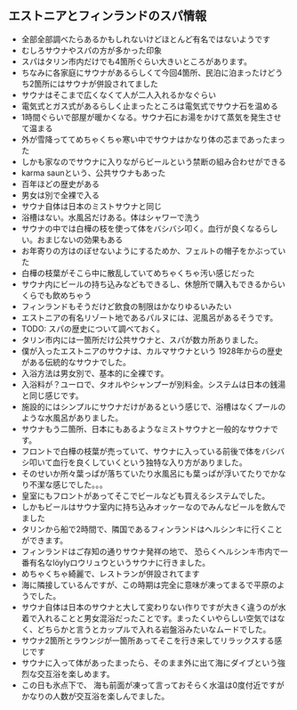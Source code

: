エストニアとフィンランドのスパ情報
---

* 全部全部調べたらあるかもしれないけどほとんど有名ではないようです
* むしろサウナやスパの方が多かった印象
* スパはタリン市内だけでも4箇所ぐらい大きいところがあります。
* ちなみに各家庭にサウナがあるらしくて今回4箇所、民泊に泊まったけどうち2箇所にはサウナが併設されてました
* サウナはそこまで広くなくて人が二人入れるかなぐらい
* 電気式とガス式があるらしく止まったところは電気式でサウナ石を温める
* 1時間ぐらいで部屋が暖かくなる。サウナ石にお湯をかけて蒸気を発生させて温まる
* 外が雪降っててめちゃくちゃ寒い中でサウナはかなり体の芯まであったまった
* しかも家なのでサウナに入りながらビールという禁断の組み合わせができる
* karma saunという、公共サウナもあった
* 百年ほどの歴史がある
* 男女は別で全裸で入る
* サウナ自体は日本のミストサウナと同じ
* 浴槽はない。水風呂だけある。体はシャワーで洗う
* サウナの中では白樺の枝を使って体をバシバシ叩く。血行が良くなるらしい。おまじないの効果もある
* お年寄りの方はのぼせないようにするためか、フェルトの帽子をかぶっていた
* 白樺の枝葉がそこら中に散乱していてめちゃくちゃ汚い感じだった
* サウナ内にビールの持ち込みなどもできるし、休憩所で購入もできるからいくらでも飲めちゃう
* フィンランドもそうだけど飲食の制限はかなりゆるいみたい
* エストニアの有名リゾート地であるパルヌには、泥風呂があるそうです。
* TODO: スパの歴史について調べておく。
* タリン市内には一箇所だけ公共サウナと、スパが数カ所ありました。
* 僕が入ったエストニアのサウナは、カルマサウナという 1928年からの歴史がある伝統的なサウナでした。
* 入浴方法は男女別で、基本的に全裸です。
* 入浴料が？ユーロで、タオルやシャンプーが別料金。システムは日本の銭湯と同じ感じです。
* 施設的にはシンプルにサウナだけがあるという感じで、浴槽はなくプールのような水風呂がありました。
* サウナもう二箇所、日本にもあるようなミストサウナと一般的なサウナです。
* フロントで白樺の枝葉が売っていて、サウナに入っている前後で体をバシバシ叩いて血行を良くしていくという独特な入り方がありました。
* そのせいか所々葉っぱが落ちていたり水風呂にも葉っぱが浮いてたりでかなり不潔な感じでした。。。
* 皇室にもフロントがあってそこでビールなども買えるシステムでした。
* しかもビールはサウナ室内に持ち込みオッケーなのでみんなビールを飲んでました
* タリンから船で2時間で、隣国であるフィンランドはヘルシンキに行くことができます。
* フィンランドはご存知の通りサウナ発祥の地で、 恐らくヘルシンキ市内で一番有名なlöylyロウリュウというサウナに行きました。
* めちゃくちゃ綺麗で、レストランが併設されてます
* 海に隣接しているんですが、この時期は完全に意味が凍ってまるで平原のようでした。
* サウナ自体は日本のサウナと大して変わりない作りですが大きく違うのが水着で入れることと男女混浴だったことです。まったくいやらしい空気ではなく、どちらかと言うとカップルで入れる岩盤浴みたいなムードでした。
* サウナ2箇所とラウンジが一箇所あってそこを行き来してリラックスする感じです
* サウナに入って体があったまったら、そのまま外に出て海にダイブという強烈な交互浴を楽しめます。
* この日も氷点下で、 海も前面が凍って言っておそらく水温は0度付近ですがかなりの人数が交互浴を楽しんでました。
